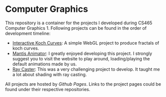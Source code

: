 # Computer Graphics

This repository is a container for the projects I developed during CS465 Computer Graphics 1. Following projects can be found in the order of development timeline:

* [Interactive Koch Curves](https://github.com/cevataykans/interactive-koch-curve): A simple WebGL project to produce fractals of koch curves.
* [Mantis Animator](https://github.com/cevataykans/mantis-animator): I greatly enjoyed developing this project. I strongly suggest you to visit the website to play around, loading/playing the default animations made by us.
* [Ray Caster](https://github.com/cevataykans/ray-caster): This was a very challenging project to develop. It taught me a lot about shading with ray casting.

All projects are hosted by _Github Pages_. Links to the project pages could be found under their respective repositories.
